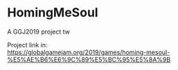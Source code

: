 # HomingMeSoul  

A GGJ2019 project tw   

Project link in:    
<https://globalgamejam.org/2019/games/homing-mesoul-%E5%AE%B6%E6%9C%89%E5%BC%95%E5%8A%9B>
